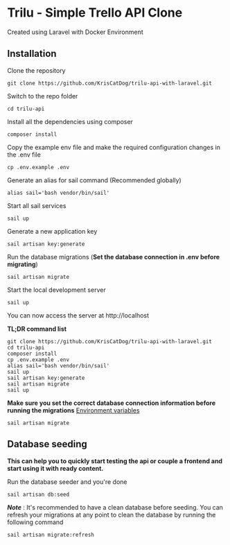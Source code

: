 # Trilu - Simple Trello API Clone

Created using Laravel with Docker Environment

## Installation

Clone the repository

    git clone https://github.com/KrisCatDog/trilu-api-with-laravel.git

Switch to the repo folder

    cd trilu-api

Install all the dependencies using composer

    composer install

Copy the example env file and make the required configuration changes in the .env file

    cp .env.example .env
    
Generate an alias for sail command (Recommended globally)

    alias sail='bash vendor/bin/sail'

Start all sail services

    sail up
    
Generate a new application key

    sail artisan key:generate

Run the database migrations (**Set the database connection in .env before migrating**)

    sail artisan migrate

Start the local development server

    sail up

You can now access the server at http://localhost

**TL;DR command list**

    git clone https://github.com/KrisCatDog/trilu-api-with-laravel.git
    cd trilu-api
    composer install
    cp .env.example .env
    alias sail='bash vendor/bin/sail'
    sail up
    sail artisan key:generate
    sail artisan migrate
    sail up
    
**Make sure you set the correct database connection information before running the migrations** [Environment variables](#environment-variables)

    sail artisan migrate

## Database seeding

**This can help you to quickly start testing the api or couple a frontend and start using it with ready content.**

Run the database seeder and you're done

    sail artisan db:seed

***Note*** : It's recommended to have a clean database before seeding. You can refresh your migrations at any point to clean the database by running the following command

    sail artisan migrate:refresh
